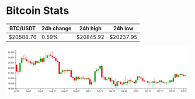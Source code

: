 # Bitcoin Stats

BTC/USDT|24h change|24h high|24h low|
|---|---|---|---|
|$20588.76|0.59%|$20845.92|$20237.95|

<img src="./chart.svg">
